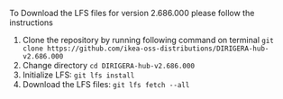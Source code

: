 To Download the LFS files for version 2.686.000 please follow the instructions

1. Clone the repository by running following command on terminal `git clone https://github.com/ikea-oss-distributions/DIRIGERA-hub-v2.686.000`
2. Change directory `cd DIRIGERA-hub-v2.686.000`
3. Initialize LFS: `git lfs install`
4. Download the LFS files: `git lfs fetch --all`
